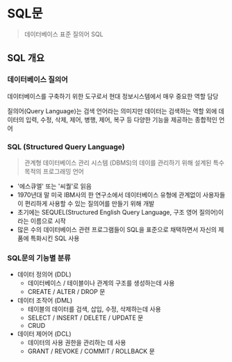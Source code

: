 # SQL문

> 데이터베이스 표준 질의어 SQL



## SQL 개요

### 데이터베이스 질의어

데이터베이스를 구축하기 위한 도구로서 현대 정보시스템에서 매우 중요한 역할 담당

질의어(Query Language)는 검색 언어라는 의미지만 데이터는 검색하는 역할 외에 데이터의 입력, 수정, 삭제, 제어, 병행, 제어, 복구 등 다양한 기능을 제공하는 종합적인 언어



### SQL (Structured Query Language)

> 관계형 데이터베이스 관리 시스템 (DBMS)의 데이를 관리하기 위해 설계된 특수 목적의 프로그래밍 언어

- '에스큐엘' 또는 '씨퀄'로 읽음
- 1970년대 말 미국 IBM사의 한 연구소에서 데이터베이스 유형에 관계없이 사용자들이 편리하게 사용할 수 있는 질의어를 만들기 위해 개발
- 초기에는 SEQUEL(Structured English Query Language, 구조 영어 질의어)이라는 이름으로 시작
- 많은 수의 데이터베이스 관련 프로그램들이 SQL을 표준으로 채택하면서 자신의 제품에 특화시킨 SQL 사용



### SQL문의 기능별 분류

- 데이터 정의어 (DDL)
  - 데이터베이스 / 테이블이나 관계의 구조를 생성하는데 사용
  - CREATE / ALTER / DROP 문
- 데이터 조작어 (DML)
  - 테이블의 데이터를 검색, 삽입, 수정, 삭제하는데 사용
  - SELECT / INSERT / DELETE / UPDATE 문
  - CRUD
- 데이터 제어어 (DCL)
  - 데이터의 사용 권한을 관리하는 데 사용
  - GRANT / REVOKE / COMMIT / ROLLBACK 문
